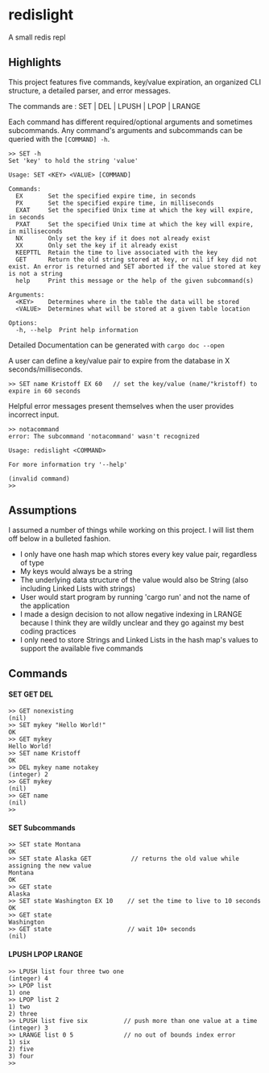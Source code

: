 # redislight
A small redis repl 
## Highlights
This project features five commands, key/value expiration, an organized CLI structure,
a detailed parser, and error messages. 

The commands are : SET |  DEL |  LPUSH  | LPOP |  LRANGE

Each command has different required/optional arguments and sometimes subcommands. 
Any command's arguments and subcommands can be queried  with the `[COMMAND] -h`. 

```
>> SET -h
Set 'key' to hold the string 'value'

Usage: SET <KEY> <VALUE> [COMMAND]

Commands:
  EX       Set the specified expire time, in seconds
  PX       Set the specified expire time, in milliseconds
  EXAT     Set the specified Unix time at which the key will expire, in seconds
  PXAT     Set the specified Unix time at which the key will expire, in milliseconds
  NX       Only set the key if it does not already exist
  XX       Only set the key if it already exist
  KEEPTTL  Retain the time to live associated with the key
  GET      Return the old string stored at key, or nil if key did not exist. An error is returned and SET aborted if the value stored at key is not a string
  help     Print this message or the help of the given subcommand(s)

Arguments:
  <KEY>    Determines where in the table the data will be stored
  <VALUE>  Determines what will be stored at a given table location

Options:
  -h, --help  Print help information
```
Detailed Documentation can be generated with `cargo doc --open`

A user can define a key/value pair to expire from the database in X seconds/milliseconds.
```
>> SET name Kristoff EX 60   // set the key/value (name/"kristoff) to expire in 60 seconds
```
Helpful error messages present themselves when the user provides incorrect input.
```
>> notacommand
error: The subcommand 'notacommand' wasn't recognized

Usage: redislight <COMMAND>

For more information try '--help'

(invalid command)
>>
```
## Assumptions
I assumed a number of things while working on this project. I will list them off below in a bulleted fashion.
* I only have one hash map which stores every key value pair, regardless of type 
* My keys would always be a string
* The underlying data structure of the value would also be String (also including Linked Lists with strings)
* User would start program by running 'cargo run' and not the name of the application
* I made a design decision to not allow negative indexing in LRANGE because I think they are wildly unclear and they go against my best coding practices
* I only need to store Strings and Linked Lists in the hash map's values to support the available five commands
## Commands
#### SET  GET  DEL
```
>> GET nonexisting
(nil)
>> SET mykey "Hello World!"
OK
>> GET mykey
Hello World!
>> SET name Kristoff
OK
>> DEL mykey name notakey
(integer) 2
>> GET mykey
(nil)
>> GET name
(nil)
>>
```
#### SET Subcommands
```
>> SET state Montana 
OK
>> SET state Alaska GET           // returns the old value while assigning the new value
Montana
OK
>> GET state
Alaska
>> SET state Washington EX 10    // set the time to live to 10 seconds
OK
>> GET state
Washington
>> GET state                     // wait 10+ seconds
(nil)
```
#### LPUSH  LPOP  LRANGE
```
>> LPUSH list four three two one
(integer) 4
>> LPOP list
1) one
>> LPOP list 2
1) two
2) three
>> LPUSH list five six          // push more than one value at a time
(integer) 3
>> LRANGE list 0 5              // no out of bounds index error
1) six
2) five
3) four
>>
```
